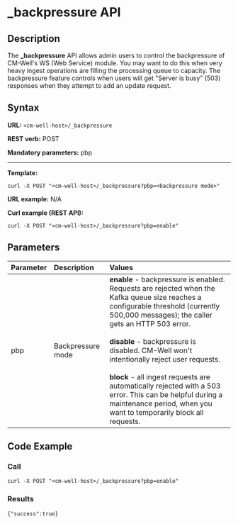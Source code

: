 # _backpressure API

## Description

The **_backpressure** API allows admin users to control the backpressure of CM-Well's WS (Web Service) module. You may want to do this when very heavy ingest operations are filling the processing queue to capacity. The backpressure feature controls when users will get "Server is busy" (503) responses when they attempt to add an update request.


## Syntax

**URL:** ```<cm-well-host>/_backpressure```

**REST verb:** POST

**Mandatory parameters:** pbp

----------

**Template:**

```
curl -X POST "<cm-well-host>/_backpressure?pbp=<backpressure mode>"
```

**URL example:** N/A

**Curl example (REST API):**

```
curl -X POST "<cm-well-host>/_backpressure?pbp=enable" 
```

## Parameters

Parameter | Description | Values 
:----------|:-------------|:--------
pbp | Backpressure mode | **enable** - backpressure is enabled. Requests are rejected when the Kafka queue size reaches a configurable threshold (currently 500,000 messages); the caller gets an HTTP 503 error.<br/><br/>**disable** - backpressure is disabled. CM-Well won't intentionally reject user requests.<br/><br/>**block** - all ingest requests are automatically rejected with a 503 error. This can be helpful during a maintenance period, when you want to temporarily block all requests.

## Code Example

### Call

```
curl -X POST "<cm-well-host>/_backpressure?pbp=enable"
```

### Results

```
{"success":true}
```


